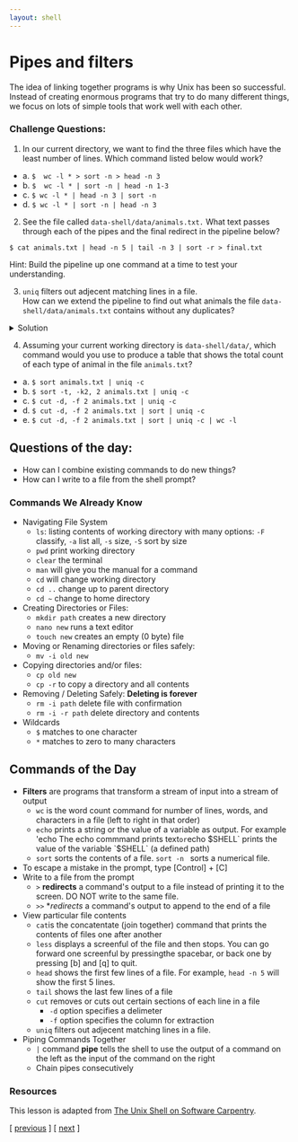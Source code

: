 ```yaml
---
layout: shell
---
```


# Pipes and filters
The idea of linking together programs is why Unix has been so successful.
Instead of creating enormous programs that try to do many  different things, we focus on lots of simple tools that work well with each other.

### Challenge Questions:
1. In our current directory, we want to find the three files which have the least number of lines.  Which command listed below would work?
 - a.  `$  wc -l * > sort -n > head -n 3`
 - b.  `$  wc -l * | sort -n | head -n 1-3`
 - c.  `$ wc -l * | head -n 3 | sort -n`
 - d.  `$ wc -l * | sort -n | head -n 3`
 
2. See the file called `data-shell/data/animals.txt.` 
What text passes through each of the pipes and the final redirect in the pipeline below?

`$ cat animals.txt | head -n 5 | tail -n 3 | sort -r > final.txt`

Hint:  Build the pipeline up one command at a time to test your understanding.
 
3.  `uniq` filters out adjecent matching lines in a file.  
How can we extend the pipeline to find out what animals the file `data-shell/data/animals.txt` contains without any duplicates?
<details>
<summary>Solution</summary>
cut -d , -f 2 animals.txt | sort | uniq > animals_unique.txt
</details>

4. Assuming your current working directory is `data-shell/data/`, which command would you use to produce a table that shows the total count of each type of animal in the file `animals.txt`?
  - a. `$ sort animals.txt | uniq -c`
  - b. `$ sort -t, -k2, 2 animals.txt | uniq -c`
  - c. `$ cut -d, -f 2 animals.txt | uniq -c`
  - d. `$ cut -d, -f 2 animals.txt | sort | uniq -c`
  - e. `$ cut -d, -f 2 animals.txt | sort | uniq -c | wc -l`

## Questions of the day:
- How can I combine existing commands to do new things?
- How can I write to a file from the shell prompt?
   
### Commands We Already Know
- Navigating File System
  - `ls`: listing contents of working directory with many options: `-F` classify, `-a` list all, `-s` size, `-S` sort by size
  - `pwd` print working directory
  - `clear` the terminal
  - `man` will give you the manual for a command
  - `cd` will change working directory
  - `cd ..` change up to parent directory
  - `cd ~` change to home directory
- Creating Directories or Files:
  - `mkdir path` creates a new directory
  - `nano new` runs a text editor 
  - `touch new` creates an empty (0 byte) file
- Moving or Renaming directories or files safely:
  - `mv -i old new` 
- Copying directories and/or files:  
  - `cp old new` 
  - `cp -r` to copy a directory and all contents
- Removing / Deleting Safely: **Deleting is forever**
  - `rm -i path` delete file with confirmation
  - `rm -i -r path` delete directory and contents    
- Wildcards
  - `$` matches to one character
  - `*` matches to zero to many characters
  
  
## Commands of the Day
- **Filters** are programs that transform a stream of input into a stream of output
  - `wc` is the word count command for number of lines, words, and characters in a file (left to right in that order)
  - `echo` prints a string or the value of a variable as output.  For example 'echo The echo commmand prints text` or `echo $SHELL` prints the value of the variable `$SHELL` (a defined path)
  - `sort` sorts the contents of a file.  `sort -n ` sorts a numerical file.
- To escape a mistake in the prompt, type [Control] + [C] 
- Write to a file from the prompt
  - `>` **redirects** a command's output to a file instead of printing it to the screen.  DO NOT write to the same file.
  - `>>` **redirects* a command's output to append to the end of a file 
- View particular file contents
  - `cat`is the concatentate (join together) command that prints the contents of files one after another
  - `less` displays a screenful of the file and then stops.  You can go forward one screenful by pressingthe spacebar, or back one by pressing [b] and [q] to quit.
  - `head` shows the first few lines of a file.  For example, `head -n 5` will show the first 5 lines.
  - `tail` shows the last few lines of a file
  - `cut` removes or cuts out certain sections of each line in a file
     - `-d` option specifies a delimeter 
     - `-f` option specifies the column for extraction
  - `uniq` filters out adjecent matching lines in a file.
- Piping Commands Together
  - `|` command **pipe** tells the shell to use the output of a command on the left as the input of the command on the right
  - Chain pipes consecutively


### Resources
This lesson is adapted from [The Unix Shell on Software Carpentry](http://swcarpentry.github.io/shell-novice/).


<span class="lesson">
    [&nbsp;<a href="/shell/alter-dir">previous</a>&nbsp;]
    [&nbsp;<a href="/shell/loops">next</a>&nbsp;]
</span>
